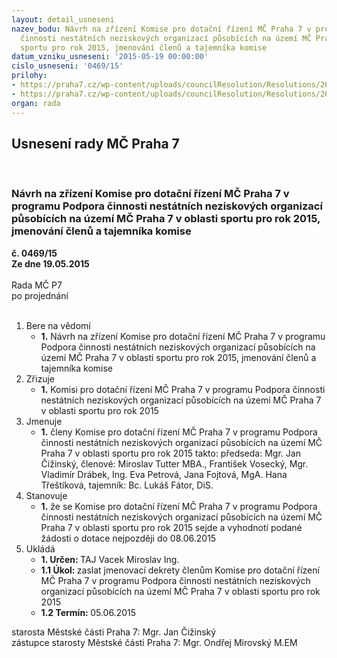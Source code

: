 ```yaml
---
layout: detail_usneseni
nazev_bodu: Návrh na zřízení Komise pro dotační řízení MČ Praha 7 v programu Podpora
  činnosti nestátních neziskových organizací působících na území MČ Praha 7 v oblasti
  sportu pro rok 2015, jmenování členů a tajemníka komise
datum_vzniku_usneseni: '2015-05-19 00:00:00'
cislo_usneseni: '0469/15'
prilohy:
- https://praha7.cz/wp-content/uploads/councilResolution/Resolutions/26380/29-15-m14d_komise_dotace_nno_2015.doc
- https://praha7.cz/wp-content/uploads/councilResolution/Resolutions/26380/29-15-usneseni_r_319_15_ze_dne_14_04_na_revokaci_usnes_rmc_p7_c_0232_15_revok_usnes_rmc_p7_c_0251_15.doc
organ: rada
---
```

<div id="ucUsn_pList" class="usn">
	<span><h2>Usnesení rady MČ Praha 7 </h2>
<br></span><div class="standBody">
<span><h3>Návrh na zřízení Komise pro dotační řízení MČ Praha 7 v programu Podpora činnosti nestátních neziskových organizací působících na území MČ Praha 7 v oblasti sportu pro rok 2015, jmenování členů a tajemníka komise</h3></span><div class="center">
		<strong>č. 0469/15</strong><br>
	</div>
<div class="center">
		<strong>Ze dne 19.05.2015</strong><br><br>
	</div>Rada MČ P7<br> po projednání<br><br><ol>
<li>Bere na vědomí<ul><li>
<strong>1.</strong> Návrh na zřízení Komise pro dotační řízení MČ Praha 7 v programu Podpora činnosti nestátních neziskových organizací působících na území MČ Praha 7 v oblasti sportu pro rok 2015, jmenování členů a tajemníka komise</li></ul>
</li>
<li>Zřizuje<ul><li>
<strong>1.</strong> Komisi pro dotační řízení MČ Praha 7 v programu Podpora činnosti nestátních neziskových organizací působících na území MČ Praha 7 v oblasti sportu pro rok 2015</li></ul>
</li>
<li>Jmenuje<ul><li>
<strong>1.</strong> členy Komise pro dotační řízení MČ Praha 7 v programu Podpora činnosti nestátních neziskových organizací působících na území MČ Praha 7 v oblasti sportu pro rok 2015 takto: předseda: Mgr. Jan Čižinský, členové: Miroslav Tutter MBA., František Vosecký, Mgr. Vladimír Drábek, Ing. Eva Petrová, Jana Fojtová, MgA. Hana Třeštíková, tajemník: Bc. Lukáš Fátor, DiS.</li></ul>
</li>
<li>Stanovuje<ul><li>
<strong>1.</strong> že se Komise pro dotační řízení MČ Praha 7 v programu Podpora činnosti nestátních neziskových organizací působících na území MČ Praha 7 v oblasti sportu pro rok 2015 sejde a vyhodnotí podané žádosti o dotace nejpozději do 08.06.2015   </li></ul>
</li>
<li>Ukládá<ul>
<li>
<strong>1. Určen: </strong>TAJ Vacek Miroslav Ing.</li>
<li>
<strong>1.1 Úkol: </strong>zaslat jmenovací dekrety členům Komise pro dotační řízení MČ Praha 7 v programu Podpora činnosti nestátních neziskových organizací působících na území MČ Praha 7 v oblasti sportu pro rok 2015</li>
<li>
<strong>1.2 Termín: </strong>05.06.2015</li>
</ul>
</li>
</ol>starosta Městské části Praha 7: Mgr. Jan Čižinský<br>zástupce starosty Městské části Praha 7: Mgr. Ondřej Mirovský M.EM 
</div>
</div>